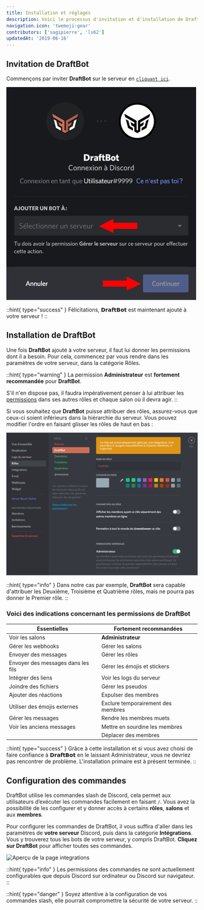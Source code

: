 ```yaml
---
title: Installation et réglages
description: Voici le processus d'invitation et d'installation de DraftBot.
navigation.icon: 'twemoji:gear'
contributors: ['sagipierre', 'ls62']
updatedAt: '2019-06-16'
---
```


## Invitation de DraftBot

Commençons par inviter **DraftBot** sur le serveur en [`cliquant ici`](/invite).

![Connectez-vous si nécessaire puis choisissez votre serveur. Enfin, cliquez sur « Autoriser ».](./assets/installation/add.jpg)

::hint{ type="success" }
  Félicitations, 𝗗𝗿𝗮𝗳𝘁𝗕𝗼𝘁 est maintenant ajouté à votre serveur !
::

## Installation de DraftBot

Une fois **DraftBot** ajouté à votre serveur, il faut lui donner les permissions dont il a besoin. Pour cela, commencez par vous rendre dans les paramètres de votre serveur, dans la catégorie Rôles.

::hint{ type="warning" }
  La permission **Administrateur**  est **fortement recommandée** pour **DraftBot**.

  S'il n'en dispose pas, il faudra impérativement penser à lui attribuer les [permissions](#voici-des-indications-concernant-les-permissions-de-draftbot) dans ses autres rôles et chaque salon où il devra agir.
::

Si vous souhaitez que **DraftBot** puisse attribuer des rôles, assurez-vous que ceux-ci soient inférieurs dans la hiérarchie du serveur. Vous pouvez modifier l'ordre en faisant glisser les rôles de haut en bas :

![DraftBot est positionné en dessous du rôle Premier dans la hiérarchie des rôles.](./assets/installation/hierarchy.jpg)

::hint{ type="info" }
  Dans notre cas par exemple, **DraftBot** sera capable d'attribuer les Deuxième, Troisième et Quatrième rôles, mais ne pourra pas donner le Premier rôle.
::

### Voici des indications concernant les permissions de DraftBot

| Essentielles | Fortement recommandées |
|--------------|------------------------|
| Voir les salons | **Administrateur** |
| Gérer les webhooks | Gérer les salons |
| Envoyer des messages | Gérer les rôles |
| Envoyer des messages dans les fils | Gérer les émojis et stickers |
| Intégrer des liens | Voir les logs du serveur |
| Joindre des fichiers | Gérer les pseudos |
| Ajouter des réactions | Expulser des membres |
| Utiliser des émojis externes | Exclure temporairement des membres |
| Gérer les messages | Rendre les membres muets |
| Voir les anciens messages | Mettre en sourdine les membres |
|  | Déplacer des membres |

::hint{ type="success" }
  Grâce à cette installation et si vous avez choisi de faire confiance à 𝗗𝗿𝗮𝗳𝘁𝗕𝗼𝘁 en le laissant Administrateur, vous ne devriez pas rencontrer de problème. L'installation primaire est à présent terminée.
::


## Configuration des commandes
DraftBot utilise les commandes slash de Discord, cela permet aux utilisateurs d’exécuter les commandes facilement en faisant `/`. Vous avez la possibilité de les configurer et y donner accès à certains **rôles**, **salons** et aux **membres**.

Pour configurer les commandes de DraftBot, il vous suffira d'aller dans les paramètres de **votre serveur** Discord, puis dans la catégorie **Intégrations**. Vous y trouverez tous les bots de votre serveur, y compris DraftBot. **Cliquez sur DraftBot** pour afficher toutes ses commandes.

![Aperçu de la page integrations](../assets/installation/preview_integrations.png)

::hint{ type="info" }
  Les permissions des commandes ne sont actuellement configurables que depuis Discord sur ordinateur ou Discord sur navigateur.
::

::hint{ type="danger" }
  Soyez attentive à la configuration de vos commandes slash, elle pourrait compromettre la sécurité de votre serveur.
::



